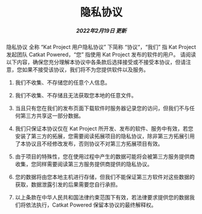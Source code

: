<h1 align="center">隐私协议</h1>
<h5 align="center">2022年2月19日 更新</h5>

隐私协议 全称 “Kat Project 用户隐私协议” 下简称 “协议“，“我们” 指 Kat Project 发起团队 Catkat Powered，“您” 指使用 Kat Project 发布的软件的用户。
请阅读以下内容，确保您充分理解本协议中各条款后选择接受或不接受本协议，但请注意，您如果不接受该协议，我们将不为您提供软件以及服务。

1. 我们不收集、不存储您的任意个人信息。
2. 我们不收集、不存储且无法获取您本地的任意文件。
3. 当且只有您在我们的发布页面下载软件时服务器记录您的访问，但我们不与任何第三方共享这一部分数据。

4. 我们只保证本协议仅在 Kat Project 所开发、发布的软件、服务中有效，若您安装了第三方的拓展，您需要阅读拓展项目的隐私协议，除非第三方拓展引用了本协议且不经修改发布，否则协议不对第三方拓展项目有效。
5. 由于项目的特殊性，您在使用过程中产生的数据可能将会被第三方服务提供商收集，您同样需要阅读第三方服务提供商提供的隐私协议。
6. 您的数据将由您本地主机进行存储，但我们不能保证第三方软件对这些数据的获取，数据泄露引发的后果需要您自行承担。

7. 以上条款在中华人民共和国法律约束范围下有效，若法律要求提供您的数据我们将依法执行，Catkat Powered 保留本协议的最终解释权。